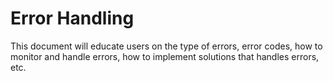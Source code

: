 # Error Handling

This document will educate users on the type of errors, error codes, how to monitor and handle errors,  how to implement solutions that handles errors, etc. 